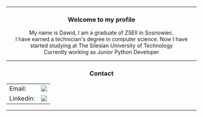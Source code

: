 <hr>
<h3 align="center">
    Welcome to my profile
</h3>
<div align="center">
<p align="center">My name is Dawid, I am a graduate of ZSEII in Sosnowiec. <br> I have earned a technician's degree in computer science. Now I have started studying at The Silesian University of Technology <br>Currently working as Junior Python Developer</p>
</div>
<hr>

<h3 align="center">
    Contact
</h3>

<table align="center">
    <tr>
        <td>Email: </td>
        <td><a class="underline" href="mailto:dawid.zareba.dev@gmail.com"><img src="https://img.shields.io/badge/Mail:dawid.zareba.dev@gmail.com-D14836?style=for-the-badge&logo=gmail&logoColor=white"></a></td>
    </tr>
    <tr>
        <td>Linkedin: </td>
        <td><a href="https://www.linkedin.com/in/dawid-zar%C4%99ba-2b1b45211"/><img src="https://img.shields.io/badge/LinkedIn_Dawid_Zaręba-0077B5?style=for-the-badge&logo=linkedin&logoColor=white"></a></td>
    </tr>
</table>

<hr>
